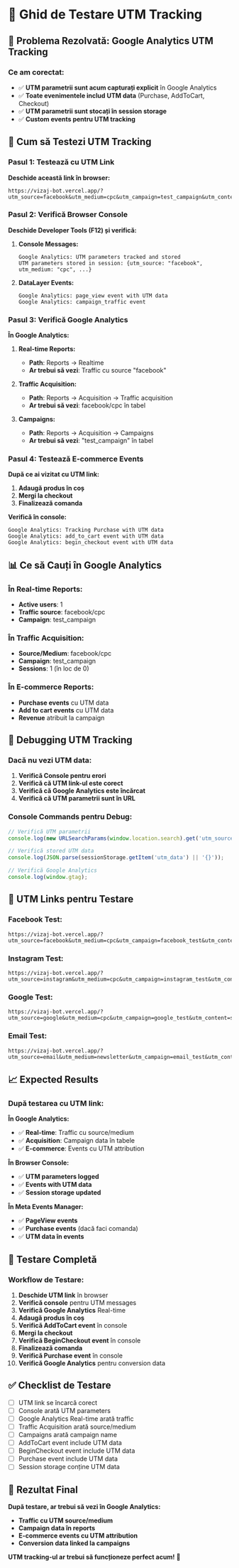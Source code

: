 # 🧪 Ghid de Testare UTM Tracking

## 🎯 **Problema Rezolvată: Google Analytics UTM Tracking**

### **Ce am corectat:**
- ✅ **UTM parametrii sunt acum capturați explicit** în Google Analytics
- ✅ **Toate evenimentele includ UTM data** (Purchase, AddToCart, Checkout)
- ✅ **UTM parametrii sunt stocați în session storage**
- ✅ **Custom events pentru UTM tracking**

## 🧪 **Cum să Testezi UTM Tracking**

### **Pasul 1: Testează cu UTM Link**

**Deschide această link în browser:**
```
https://vizaj-bot.vercel.app/?utm_source=facebook&utm_medium=cpc&utm_campaign=test_campaign&utm_content=test_ad
```

### **Pasul 2: Verifică Browser Console**

**Deschide Developer Tools (F12) și verifică:**

1. **Console Messages:**
   ```
   Google Analytics: UTM parameters tracked and stored
   UTM parameters stored in session: {utm_source: "facebook", utm_medium: "cpc", ...}
   ```

2. **DataLayer Events:**
   ```
   Google Analytics: page_view event with UTM data
   Google Analytics: campaign_traffic event
   ```

### **Pasul 3: Verifică Google Analytics**

**În Google Analytics:**

1. **Real-time Reports:**
   - **Path**: Reports → Realtime
   - **Ar trebui să vezi**: Traffic cu source "facebook"

2. **Traffic Acquisition:**
   - **Path**: Reports → Acquisition → Traffic acquisition
   - **Ar trebui să vezi**: facebook/cpc în tabel

3. **Campaigns:**
   - **Path**: Reports → Acquisition → Campaigns
   - **Ar trebui să vezi**: "test_campaign" în tabel

### **Pasul 4: Testează E-commerce Events**

**După ce ai vizitat cu UTM link:**

1. **Adaugă produs în coș**
2. **Mergi la checkout**
3. **Finalizează comanda**

**Verifică în console:**
```
Google Analytics: Tracking Purchase with UTM data
Google Analytics: add_to_cart event with UTM data
Google Analytics: begin_checkout event with UTM data
```

## 📊 **Ce să Cauți în Google Analytics**

### **În Real-time Reports:**
- **Active users**: 1
- **Traffic source**: facebook/cpc
- **Campaign**: test_campaign

### **În Traffic Acquisition:**
- **Source/Medium**: facebook/cpc
- **Campaign**: test_campaign
- **Sessions**: 1 (în loc de 0)

### **În E-commerce Reports:**
- **Purchase events** cu UTM data
- **Add to cart events** cu UTM data
- **Revenue** atribuit la campaign

## 🔧 **Debugging UTM Tracking**

### **Dacă nu vezi UTM data:**

1. **Verifică Console pentru erori**
2. **Verifică că UTM link-ul este corect**
3. **Verifică că Google Analytics este încărcat**
4. **Verifică că UTM parametrii sunt în URL**

### **Console Commands pentru Debug:**

```javascript
// Verifică UTM parametrii
console.log(new URLSearchParams(window.location.search).get('utm_source'));

// Verifică stored UTM data
console.log(JSON.parse(sessionStorage.getItem('utm_data') || '{}'));

// Verifică Google Analytics
console.log(window.gtag);
```

## 🎯 **UTM Links pentru Testare**

### **Facebook Test:**
```
https://vizaj-bot.vercel.app/?utm_source=facebook&utm_medium=cpc&utm_campaign=facebook_test&utm_content=banner_ad
```

### **Instagram Test:**
```
https://vizaj-bot.vercel.app/?utm_source=instagram&utm_medium=cpc&utm_campaign=instagram_test&utm_content=story_ad
```

### **Google Test:**
```
https://vizaj-bot.vercel.app/?utm_source=google&utm_medium=cpc&utm_campaign=google_test&utm_content=search_ad&utm_term=test_keyword
```

### **Email Test:**
```
https://vizaj-bot.vercel.app/?utm_source=email&utm_medium=newsletter&utm_campaign=email_test&utm_content=cta_button
```

## 📈 **Expected Results**

### **După testarea cu UTM link:**

**În Google Analytics:**
- ✅ **Real-time**: Traffic cu source/medium
- ✅ **Acquisition**: Campaign data în tabele
- ✅ **E-commerce**: Events cu UTM attribution

**În Browser Console:**
- ✅ **UTM parameters logged**
- ✅ **Events with UTM data**
- ✅ **Session storage updated**

**În Meta Events Manager:**
- ✅ **PageView events**
- ✅ **Purchase events** (dacă faci comanda)
- ✅ **UTM data în events**

## 🚀 **Testare Completă**

### **Workflow de Testare:**

1. **Deschide UTM link** în browser
2. **Verifică console** pentru UTM messages
3. **Verifică Google Analytics** Real-time
4. **Adaugă produs în coș**
5. **Verifică AddToCart event** în console
6. **Mergi la checkout**
7. **Verifică BeginCheckout event** în console
8. **Finalizează comanda**
9. **Verifică Purchase event** în console
10. **Verifică Google Analytics** pentru conversion data

## ✅ **Checklist de Testare**

- [ ] UTM link se încarcă corect
- [ ] Console arată UTM parameters
- [ ] Google Analytics Real-time arată traffic
- [ ] Traffic Acquisition arată source/medium
- [ ] Campaigns arată campaign name
- [ ] AddToCart event include UTM data
- [ ] BeginCheckout event include UTM data
- [ ] Purchase event include UTM data
- [ ] Session storage conține UTM data

## 🎯 **Rezultat Final**

**După testare, ar trebui să vezi în Google Analytics:**
- **Traffic cu UTM source/medium**
- **Campaign data în reports**
- **E-commerce events cu UTM attribution**
- **Conversion data linked la campaigns**

**UTM tracking-ul ar trebui să funcționeze perfect acum!** 🚀
